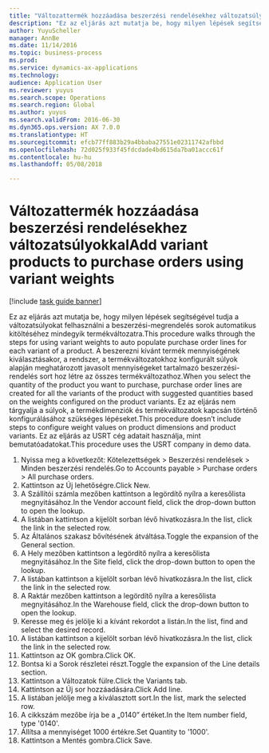 ```yaml
--- 
title: "Változattermék hozzáadása beszerzési rendelésekhez változatsúlyokkal"
description: "Ez az eljárás azt mutatja be, hogy milyen lépések segítségével tudja a változatsúlyokat felhasználni a beszerzési-megrendelés sorok automatikus kitöltéséhez mindegyik termékváltozatra."
author: YuyuScheller
manager: AnnBe
ms.date: 11/14/2016
ms.topic: business-process
ms.prod: 
ms.service: dynamics-ax-applications
ms.technology: 
audience: Application User
ms.reviewer: yuyus
ms.search.scope: Operations
ms.search.region: Global
ms.author: yuyus
ms.search.validFrom: 2016-06-30
ms.dyn365.ops.version: AX 7.0.0
ms.translationtype: HT
ms.sourcegitcommit: efcb77ff883b29a4bbaba27551e02311742afbbd
ms.openlocfilehash: 72d025f933f45fdcdade4bd615da7ba01accc61f
ms.contentlocale: hu-hu
ms.lasthandoff: 05/08/2018

---
```

# <a name="add-variant-products-to-purchase-orders-using-variant-weights"></a><span data-ttu-id="a52da-103">Változattermék hozzáadása beszerzési rendelésekhez változatsúlyokkal</span><span class="sxs-lookup"><span data-stu-id="a52da-103">Add variant products to purchase orders using variant weights</span></span>

[!include [task guide banner](../../includes/task-guide-banner.md)]

<span data-ttu-id="a52da-104">Ez az eljárás azt mutatja be, hogy milyen lépések segítségével tudja a változatsúlyokat felhasználni a beszerzési-megrendelés sorok automatikus kitöltéséhez mindegyik termékváltozatra.</span><span class="sxs-lookup"><span data-stu-id="a52da-104">This procedure walks through the steps for using variant weights to auto populate purchase order lines for each variant of a product.</span></span> <span data-ttu-id="a52da-105">A beszerezni kívánt termék mennyiségének kiválasztásakor, a rendszer, a termékváltozatokhoz konfigurált súlyok alapján meghatározott javasolt mennyiségeket tartalmazó beszerzési-rendelés sort hoz létre az összes termékváltozathoz.</span><span class="sxs-lookup"><span data-stu-id="a52da-105">When you select the quantity of the product you want to purchase, purchase order lines are created for all the variants of the product with suggested quantities based on the weights configured on the product variants.</span></span> <span data-ttu-id="a52da-106">Ez az eljárás nem tárgyalja a súlyok, a termékdimenziók és termékváltozatok kapcsán történő konfigurálásához szükséges lépéseket.</span><span class="sxs-lookup"><span data-stu-id="a52da-106">This procedure doesn’t include steps to configure weight values on product dimensions and product variants.</span></span> <span data-ttu-id="a52da-107">Ez az eljárás az USRT cég adatait használja, mint bemutatóadatokat.</span><span class="sxs-lookup"><span data-stu-id="a52da-107">This procedure uses the USRT company in demo data.</span></span>

1. <span data-ttu-id="a52da-108">Nyissa meg a következőt: Kötelezettségek > Beszerzési rendelések > Minden beszerzési rendelés.</span><span class="sxs-lookup"><span data-stu-id="a52da-108">Go to Accounts payable > Purchase orders > All purchase orders.</span></span>
2. <span data-ttu-id="a52da-109">Kattintson az Új lehetőségre.</span><span class="sxs-lookup"><span data-stu-id="a52da-109">Click New.</span></span>
3. <span data-ttu-id="a52da-110">A Szállítói számla mezőben kattintson a legördítő nyílra a keresőlista megnyitásához.</span><span class="sxs-lookup"><span data-stu-id="a52da-110">In the Vendor account field, click the drop-down button to open the lookup.</span></span>
4. <span data-ttu-id="a52da-111">A listában kattintson a kijelölt sorban lévő hivatkozásra.</span><span class="sxs-lookup"><span data-stu-id="a52da-111">In the list, click the link in the selected row.</span></span>
5. <span data-ttu-id="a52da-112">Az Általános szakasz bővítésének átváltása.</span><span class="sxs-lookup"><span data-stu-id="a52da-112">Toggle the expansion of the General section.</span></span>
6. <span data-ttu-id="a52da-113">A Hely mezőben kattintson a legördítő nyílra a keresőlista megnyitásához.</span><span class="sxs-lookup"><span data-stu-id="a52da-113">In the Site field, click the drop-down button to open the lookup.</span></span>
7. <span data-ttu-id="a52da-114">A listában kattintson a kijelölt sorban lévő hivatkozásra.</span><span class="sxs-lookup"><span data-stu-id="a52da-114">In the list, click the link in the selected row.</span></span>
8. <span data-ttu-id="a52da-115">A Raktár mezőben kattintson a legördítő nyílra a keresőlista megnyitásához.</span><span class="sxs-lookup"><span data-stu-id="a52da-115">In the Warehouse field, click the drop-down button to open the lookup.</span></span>
9. <span data-ttu-id="a52da-116">Keresse meg és jelölje ki a kívánt rekordot a listán.</span><span class="sxs-lookup"><span data-stu-id="a52da-116">In the list, find and select the desired record.</span></span>
10. <span data-ttu-id="a52da-117">A listában kattintson a kijelölt sorban lévő hivatkozásra.</span><span class="sxs-lookup"><span data-stu-id="a52da-117">In the list, click the link in the selected row.</span></span>
11. <span data-ttu-id="a52da-118">Kattintson az OK gombra.</span><span class="sxs-lookup"><span data-stu-id="a52da-118">Click OK.</span></span>
12. <span data-ttu-id="a52da-119">Bontsa ki a Sorok részletei részt.</span><span class="sxs-lookup"><span data-stu-id="a52da-119">Toggle the expansion of the Line details section.</span></span>
13. <span data-ttu-id="a52da-120">Kattintson a Változatok fülre.</span><span class="sxs-lookup"><span data-stu-id="a52da-120">Click the Variants tab.</span></span>
14. <span data-ttu-id="a52da-121">Kattintson az Új sor hozzáadására.</span><span class="sxs-lookup"><span data-stu-id="a52da-121">Click Add line.</span></span>
15. <span data-ttu-id="a52da-122">A listában jelölje meg a kiválasztott sort.</span><span class="sxs-lookup"><span data-stu-id="a52da-122">In the list, mark the selected row.</span></span>
16. <span data-ttu-id="a52da-123">A cikkszám mezőbe írja be a „0140” értéket.</span><span class="sxs-lookup"><span data-stu-id="a52da-123">In the Item number field, type '0140'.</span></span>
17. <span data-ttu-id="a52da-124">Állítsa a mennyiséget 1000 értékre.</span><span class="sxs-lookup"><span data-stu-id="a52da-124">Set Quantity to '1000'.</span></span>
18. <span data-ttu-id="a52da-125">Kattintson a Mentés gombra.</span><span class="sxs-lookup"><span data-stu-id="a52da-125">Click Save.</span></span>


